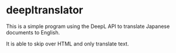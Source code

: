 # deepltranslator

This is a simple program using the DeepL API to translate Japanese documents to English.

It is able to skip over HTML and only translate text.

